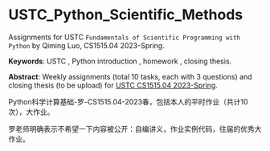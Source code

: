 # USTC_Python_Scientific_Methods

Assignments for USTC `Fundamentals of Scientific Programming with Python` by Qiming Luo, CS1515.04 2023-Spring.

**Keywords**: USTC , Python introduction , homework , closing thesis.

**Abstract**: Weekly assignments (total 10 tasks, each with 3 questions) and closing thesis (to be upload) for [USTC CS1515.04 2023-Spring](https://icourse.club/course/20778/).

Python科学计算基础-罗-CS1515.04-2023春，包括本人的平时作业（共计10次），大作业。

罗老师明确表示不希望一下内容被公开：自编讲义，作业实例代码，往届的优秀大作业。

